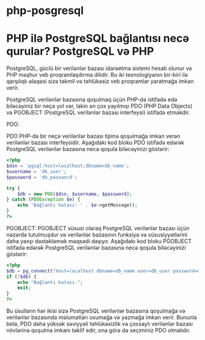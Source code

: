 # php-posgresql
# PHP ilə PostgreSQL bağlantısı necə qurular? PostgreSQL və PHP

PostgreSQL, güclü bir verilənlər bazası idarəetmə sistemi hesab olunur və PHP məşhur veb proqramlaşdırma dilidir. Bu iki texnologiyanın bir-biri ilə qarşılıqlı əlaqəsi sizə təkmil və təhlükəsiz veb proqramlar yaratmağa imkan verir.

PostgreSQL verilənlər bazasına qoşulmaq üçün PHP-də istifadə edə biləcəyiniz bir neçə yol var, lakin ən çox yayılmışı PDO (PHP Data Objects) və PGOBJECT (PostgreSQL verilənlər bazası interfeysi) istifadə etməkdir.

PDO:

PDO PHP-də bir neçə verilənlər bazası tipinə qoşulmağa imkan verən verilənlər bazası interfeysidir. Aşağıdakı kod bloku PDO istifadə edərək PostgreSQL verilənlər bazasına necə qoşula biləcəyinizi göstərir:

```php
<?php
$dsn = 'pgsql:host=localhost;dbname=db_name';
$username = 'db_user';
$password = 'db_password';

try {
    $db = new PDO($dsn, $username, $password);
} catch (PDOException $e) {
    echo 'Bağlantı hatası: ' . $e->getMessage();
}
?>
```
PGOBJECT: PGOBJECT xüsusi olaraq PostgreSQL verilənlər bazası üçün nəzərdə tutulmuşdur və verilənlər bazasının funksiya və xüsusiyyətlərini daha yaxşı dəstəkləmək məqsədi daşıyır. Aşağıdakı kod bloku PGOBJECT istifadə edərək PostgreSQL verilənlər bazasına necə qoşula biləcəyinizi göstərir:

```php
<?php
$db = pg_connect("host=localhost dbname=db_name user=db_user password=db_password");
if (!$db) {
    echo "Bağlantı hatası.";
    exit;
}
?>
```
Bu üsulların hər ikisi sizə PostgreSQL verilənlər bazasına qoşulmağa və verilənlər bazasında məlumatları oxumağa və yazmağa imkan verir. Bununla belə, PDO daha yüksək səviyyəli təhlükəsizlik və çoxsaylı verilənlər bazası növlərinə qoşulma imkanı təklif edir, ona görə də seçiminiz PDO olmalıdır.
